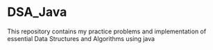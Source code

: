 # DSA_Java
This repository contains my practice problems and implementation of essential Data Structures and Algorithms using java
